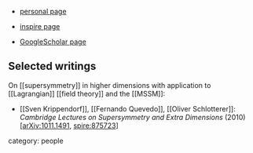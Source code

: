 
* [personal page](https://krippendorflab.github.io/)

* [inspire page](https://inspirehep.net/authors/1065089)

* [GoogleScholar page](https://scholar.google.com/citations?user=kHK80lUAAAAJ)

## Selected writings

On [[supersymmetry]] in higher dimensions with application to [[Lagrangian]] [[field theory]] and the [[MSSM]]:

* [[Sven Krippendorf]], [[Fernando Quevedo]], [[Oliver Schlotterer]]: _Cambridge Lectures on Supersymmetry and Extra Dimensions_ (2010) &lbrack;[arXiv:1011.1491](http://arxiv.org/abs/1011.1491), [spire:875723](https://inspirehep.net/literature/875723)&rbrack;

category: people


